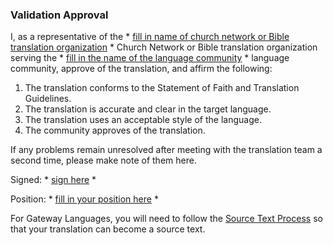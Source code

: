
### Validation Approval

I, as a representative of the * <u>fill in name of church network or Bible translation organization</u> * Church Network or Bible translation organization serving the * <u>fill in the name of the language community</u> * language community, approve of the translation, and affirm the following:

1. The translation conforms to the Statement of Faith and Translation Guidelines.
1. The translation is accurate and clear in the target language.
1. The translation uses an acceptable style of the language.
1. The community approves of the translation.

If any problems remain unresolved after meeting with the translation team a second time, please make note of them here.

Signed: * <u>sign here</u> *

Position: * <u>fill in your position here</u> *

For Gateway Languages, you will need to follow the [Source Text Process](../../process/source-text-process/01.md) so that your translation can become a source text.